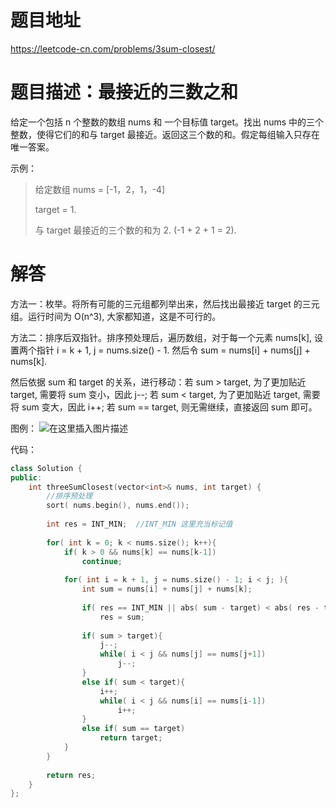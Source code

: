 # 题目地址
https://leetcode-cn.com/problems/3sum-closest/

# 题目描述：最接近的三数之和

给定一个包括 n 个整数的数组 nums 和 一个目标值 target。找出 nums 中的三个整数，使得它们的和与 target 最接近。返回这三个数的和。假定每组输入只存在唯一答案。



示例：
>给定数组 nums = [-1，2，1，-4]
>
>target = 1.
>
>与 target 最接近的三个数的和为 2. (-1 + 2 + 1 = 2).


# 解答

方法一：枚举。将所有可能的三元组都列举出来，然后找出最接近 target 的三元组。运行时间为 O(n^3), 大家都知道，这是不可行的。

方法二：排序后双指针。排序预处理后，遍历数组，对于每一个元素 nums[k], 设置两个指针 i = k + 1, j = nums.size() - 1. 然后令 sum = nums[i] + nums[j] + nums[k].

然后依据 sum 和 target 的关系，进行移动：若 sum > target, 为了更加贴近 target, 需要将 sum 变小，因此 j--; 若 sum < target, 为了更加贴近 target, 需要将 sum 变大，因此 i++; 若 sum == target, 则无需继续，直接返回 sum 即可。

图例：
![在这里插入图片描述](https://img-blog.csdnimg.cn/20190908175116306.png?)

代码：
```cpp
class Solution {
public:
    int threeSumClosest(vector<int>& nums, int target) {
        //排序预处理
        sort( nums.begin(), nums.end());
        
        int res = INT_MIN;  //INT_MIN 这里充当标记值
        
        for( int k = 0; k < nums.size(); k++){
            if( k > 0 && nums[k] == nums[k-1])
                continue;
            
            for( int i = k + 1, j = nums.size() - 1; i < j; ){
                int sum = nums[i] + nums[j] + nums[k];
                
                if( res == INT_MIN || abs( sum - target) < abs( res - target))
                    res = sum;
                
                if( sum > target){
                    j--;
                    while( i < j && nums[j] == nums[j+1])
                        j--;
                }
                else if( sum < target){
                    i++;
                    while( i < j && nums[i] == nums[i-1])
                        i++;
                }
                else if( sum == target)
                    return target;
            }
        }
        
        return res;
    }
};
```

